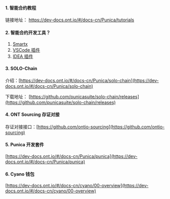 

#### 1. 智能合约教程

链接地址： https://dev-docs.ont.io/#/docs-cn/Punica/tutorials

#### 2. 智能合约开发工具？

1. [Smartx](https://smartx.ont.io/#/)
2. [VSCode 插件](https://dev-docs.ont.io/#/docs-cn/Punica/sc-extension)
3. [IDEA 插件](https://dev-docs.ont.io/#/docs-cn/Punica/sc-idea-extension)


#### 3. SOLO-Chain

介绍：[https://dev-docs.ont.io/#/docs-cn/Punica/solo-chain](https://dev-docs.ont.io/#/docs-cn/Punica/solo-chain)

下载地址： [https://github.com/punicasuite/solo-chain/releases](https://github.com/punicasuite/solo-chain/releases)


#### 4. ONT Sourcing 存证对接

存证对接接口：[https://github.com/ontio-sourcing](https://github.com/ontio-sourcing)

#### 5. Punica 开发套件

[https://dev-docs.ont.io/#/docs-cn/Punica/punica](https://dev-docs.ont.io/#/docs-cn/Punica/punica)

#### 6. Cyano 钱包

[https://dev-docs.ont.io/#/docs-cn/cyano/00-overview](https://dev-docs.ont.io/#/docs-cn/cyano/00-overview)

